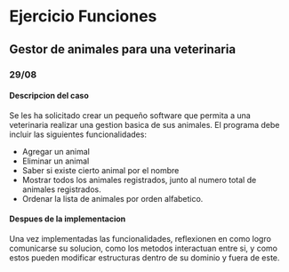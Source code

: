 # Ejercicio Funciones

## Gestor de animales para una veterinaria

### 29/08

#### Descripcion del caso
Se les ha solicitado crear un pequeño software que permita a una veterinaria realizar una gestion basica de sus animales.
El programa debe incluir las siguientes funcionalidades: 
- Agregar un animal
- Eliminar un animal
- Saber si existe cierto animal por el nombre
- Mostrar todos los animales registrados, junto al numero total de animales registrados.
- Ordenar la lista de animales por orden alfabetico.

#### Despues de la implementacion
Una vez implementadas las funcionalidades, reflexionen en como logro comunicarse su solucion, como los metodos interactuan entre si, y como estos pueden modificar estructuras dentro de su dominio y fuera de este.

